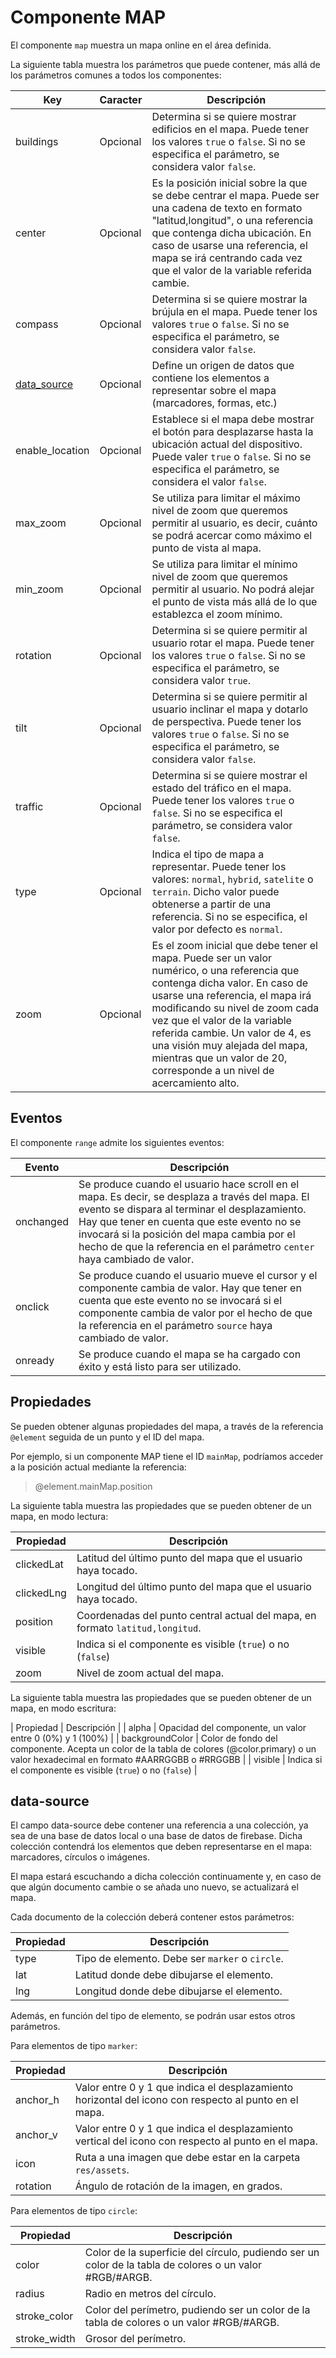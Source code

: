 # Componente MAP

El componente `map` muestra un mapa online en el área definida.


La siguiente tabla muestra los parámetros que puede contener, más allá de los parámetros comunes a todos los componentes:

  | Key  | Caracter | Descripción |
  | ------------- | ------------- | ------------- |
  | buildings | Opcional | Determina si se quiere mostrar edificios en el mapa. Puede tener los valores `true` o `false`. Si no se especifica el parámetro, se considera valor `false`. |
  | center | Opcional | Es la posición inicial sobre la que se debe centrar el mapa. Puede ser una cadena de texto en formato "latitud,longitud", o una referencia que contenga dicha ubicación. En caso de usarse una referencia, el mapa se irá centrando cada vez que el valor de la variable referida cambie. |
  | compass | Opcional | Determina si se quiere mostrar la brújula en el mapa. Puede tener los valores `true` o `false`. Si no se especifica el parámetro, se considera valor `false`. |
  | [data_source](#data-source) | Opcional | Define un origen de datos que contiene los elementos a representar sobre el mapa (marcadores, formas, etc.) |
  | enable_location | Opcional | Establece si el mapa debe mostrar el botón para desplazarse hasta la ubicación actual del dispositivo. Puede valer `true` o `false`. Si no se especifica el parámetro, se considera el valor `false`. |
  | max_zoom | Opcional | Se utiliza para limitar el máximo nivel de zoom que queremos permitir al usuario, es decir, cuánto se podrá acercar como máximo el punto de vista al mapa. |
  | min_zoom | Opcional | Se utiliza para limitar el mínimo nivel de zoom que queremos permitir al usuario. No podrá alejar el punto de vista más allá de lo que establezca el zoom mínimo. |
  | rotation | Opcional | Determina si se quiere permitir al usuario rotar el mapa. Puede tener los valores `true` o `false`. Si no se especifica el parámetro, se considera valor `true`. |
  | tilt | Opcional | Determina si se quiere permitir al usuario inclinar el mapa y dotarlo de perspectiva. Puede tener los valores `true` o `false`. Si no se especifica el parámetro, se considera valor `false`. |
  | traffic | Opcional | Determina si se quiere mostrar el estado del tráfico en el mapa. Puede tener los valores `true` o `false`. Si no se especifica el parámetro, se considera valor `false`. |
  | type | Opcional | Indica el tipo de mapa a representar. Puede tener los valores: `normal`, `hybrid`, `satelite` o `terrain`. Dicho valor puede obtenerse a partir de una referencia. Si no se especifica, el valor por defecto es `normal`. |
  | zoom | Opcional | Es el zoom inicial que debe tener el mapa. Puede ser un valor numérico, o una referencia que contenga dicha valor. En caso de usarse una referencia, el mapa irá modificando su nivel de zoom cada vez que el valor de la variable referida cambie. Un valor de 4, es una visión muy alejada del mapa, mientras que un valor de 20, corresponde a un nivel de acercamiento alto. |
  


## Eventos

El componente `range` admite los siguientes eventos:

 | Evento  | Descripción |
  | ------------- | ------------- |
  | onchanged | Se produce cuando el usuario hace scroll en el mapa. Es decir, se desplaza a través del mapa. El evento se dispara al terminar el desplazamiento. Hay que tener en cuenta que este evento no se invocará si la posición del mapa cambia por el hecho de que la referencia en el parámetro `center` haya cambiado de valor. |
  | onclick | Se produce cuando el usuario mueve el cursor y el componente cambia de valor. Hay que tener en cuenta que este evento no se invocará si el componente cambia de valor por el hecho de que la referencia en el parámetro `source` haya cambiado de valor. |
  | onready | Se produce cuando el mapa se ha cargado con éxito y está listo para ser utilizado. |
  
  
  ## Propiedades

Se pueden obtener algunas propiedades del mapa, a través de la referencia `@element` seguida de un punto y el ID del mapa.

Por ejemplo, si un componente MAP tiene el ID `mainMap`, podríamos acceder a la posición actual mediante la referencia:

> @element.mainMap.position


La siguiente tabla muestra las propiedades que se pueden obtener de un mapa, en modo lectura:


 | Propiedad  | Descripción |
  | ------------- | ------------- |
  | clickedLat | Latitud del último punto del mapa que el usuario haya tocado. |
  | clickedLng | Longitud del último punto del mapa que el usuario haya tocado. |
  | position | Coordenadas del punto central actual del mapa, en formato `latitud,longitud`. |
  | visible | Indica si el componente es visible (`true`) o no (`false`) |
  | zoom | Nivel de zoom actual del mapa. |
  
La siguiente tabla muestra las propiedades que se pueden obtener de un mapa, en modo escritura:

 | Propiedad  | Descripción |
  | alpha | Opacidad del componente, un valor entre 0 (0%) y 1 (100%) |
  | backgroundColor | Color de fondo del componente. Acepta un color de la tabla de colores (@color.primary) o un valor hexadecimal en formato #AARRGGBB o #RRGGBB |
  | visible | Indica si el componente es visible (`true`) o no (`false`) |



## data-source

El campo data-source debe contener una referencia a una colección, ya sea de una base de datos local o una base de datos de firebase. Dicha colección contendrá los elementos que deben representarse en el mapa: marcadores, círculos o imágenes.

El mapa estará escuchando a dicha colección continuamente y, en caso de que algún documento cambie o se añada uno nuevo, se actualizará el mapa.

Cada documento de la colección deberá contener estos parámetros:


 | Propiedad  | Descripción |
  | ------------- | ------------- |
  | type | Tipo de elemento. Debe ser `marker` o `circle`. |
  | lat | Latitud donde debe dibujarse el elemento. |
  | lng | Longitud donde debe dibujarse el elemento. |


Además, en función del tipo de elemento, se podrán usar estos otros parámetros.


Para elementos de tipo `marker`:

 | Propiedad  | Descripción |
  | ------------- | ------------- |
  | anchor_h | Valor entre 0 y 1 que indica el desplazamiento horizontal del icono con respecto al punto en el mapa. |
  | anchor_v | Valor entre 0 y 1 que indica el desplazamiento vertical del icono con respecto al punto en el mapa. |
  | icon | Ruta a una imagen que debe estar en la carpeta `res/assets`. |
  | rotation | Ángulo de rotación de la imagen, en grados. |



Para elementos de tipo `circle`:

 | Propiedad  | Descripción |
  | ------------- | ------------- |
  | color | Color de la superficie del círculo, pudiendo ser un color de la tabla de colores o un valor #RGB/#ARGB. |
  | radius | Radio en metros del círculo. |
  | stroke_color | Color del perímetro, pudiendo ser un color de la tabla de colores o un valor #RGB/#ARGB. |
  | stroke_width | Grosor del perímetro. |



